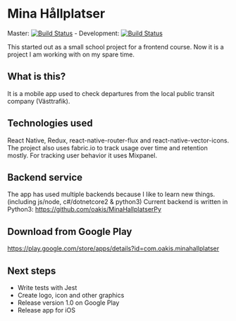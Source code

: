 # Mina Hållplatser
Master: [![Build Status](https://travis-ci.com/oakis/minahallplatser.svg?branch=master)](https://travis-ci.com/oakis/minahallplatser) - Development: [![Build Status](https://travis-ci.com/oakis/minahallplatser.svg?branch=development)](https://travis-ci.com/oakis/minahallplatser)

This started out as a small school project for a frontend course.
Now it is a project I am working with on my spare time.

## What is this?

It is a mobile app used to check departures from the local public transit company (Västtrafik).

## Technologies used

React Native, Redux, react-native-router-flux and react-native-vector-icons.
The project also uses fabric.io to track usage over time and retention mostly.
For tracking user behavior it uses Mixpanel.

## Backend service

The app has used multiple backends because I like to learn new things. (including js/node, c#/dotnetcore2 & python3)
Current backend is written in Python3: https://github.com/oakis/MinaHallplatserPy

## Download from Google Play

https://play.google.com/store/apps/details?id=com.oakis.minahallplatser

## Next steps

* Write tests with Jest
* Create logo, icon and other graphics
* Release version 1.0 on Google Play
* Release app for iOS
